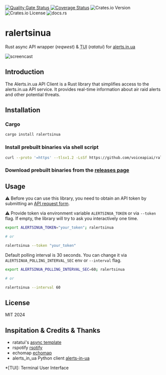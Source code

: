 [![Quality Gate Status](https://sonarcloud.io/api/project_badges/measure?project=voiceapiai_alertsinua-cli&metric=alert_status)](https://sonarcloud.io/summary/new_code?id=voiceapiai_alertsinua-cli) [![Coverage Status](https://coveralls.io/repos/github/voiceapiai/ralertsinua/badge.svg)](https://coveralls.io/github/voiceapiai/ralertsinua) ![Crates.io Version](https://img.shields.io/crates/v/ralertsinua-http) ![Crates.io License](https://img.shields.io/crates/l/ralertsinua-http) ![docs.rs](https://img.shields.io/docsrs/ralertsinua-http)


# ralertsinua

<p>Rust async API wrapper (<em>reqwest</em>) & <abbr title="Terminal User Interface">TUI</abbr> (<em>ratatui</em>) for <u>alerts.in.ua</u>

![screencast](https://raw.githubusercontent.com/voiceapiai/ralertsinua/main/docs/assets/screencast.gif)


## Introduction
The Alerts.in.ua API Client is a Rust library that simplifies access to the alerts.in.ua API service. It provides real-time information about air raid alerts and other potential threats.


## Installation

### Cargo
```bash
cargo install ralertsinua
```
### Install prebuilt binaries via shell script
```bash
curl --proto '=https' --tlsv1.2 -LsSf https://github.com/voiceapiai/ralertsinua/releases/download/v0.5.0/ralertsinua-installer.sh | sh
```
### Download prebuilt binaries from the [releases page](https://github.com/voiceapiai/ralertsinua/releases/latest)

## Usage

⚠️ Before you can use this library, you need to obtain an API token by submitting an [API request form](https://alerts.in.ua/api-request).

⚠️ Provide token via environment variable `ALERTSINUA_TOKEN` or via `--token` flag. If empty, the library will try to ask you interactively one time.

```bash
export ALERTSINUA_TOKEN="your_token"; ralertsinua

# or

ralertsinua --token "your_token"

```

Default polling interval is 30 seconds. You can change it via `ALERTSINUA_POLLING_INTERVAL_SEC` env or `--interval` flag.

```bash
export ALERTSINUA_POLLING_INTERVAL_SEC=60; ralertsinua

# or

ralertsinua --interval 60
```

## License
MIT 2024

## Inspitation & Credits & Thanks
- ratatui's [async template](https://github.com/ratatui-org/templates/blob/main/component/README.md#async-template)
- rspotify [rsotify](https://github.com/ramsayleung/rspotify)
- echomap [echomap](https://github.com/pjsier/echomap)
- alerts_in_ua Python client [alerts-in-ua](https://github.com/alerts-ua/alerts-in-ua-py)


*[TUI]: Terminal User Interface
